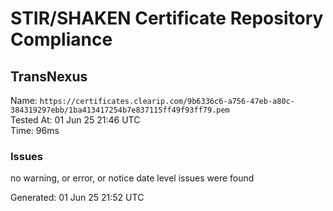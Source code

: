 # STIR/SHAKEN Certificate Repository Compliance

## TransNexus

Name: `https://certificates.clearip.com/9b6336c6-a756-47eb-a80c-384319297ebb/1ba413417254b7e837115ff49f93ff79.pem`\
Tested At: 01 Jun 25 21:46 UTC\
Time: 96ms

### Issues

no warning, or error, or notice date level issues were found

Generated: 01 Jun 25 21:52 UTC